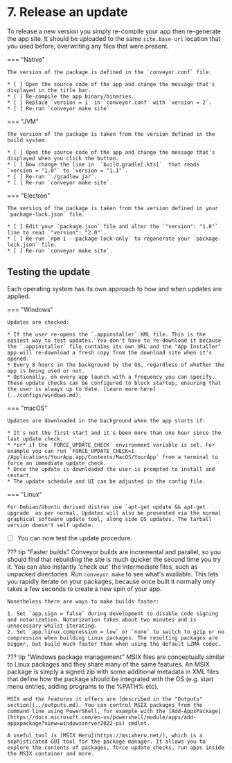 # 7. Release an update

To release a new version you simply re-compile your app then re-generate the app site. It should be uploaded to the same `site.base-url`
location that you used before, overwriting any files that were present.

=== "Native"

    The version of the package is defined in the `conveyor.conf` file.
    
    * [ ] Open the source code of the app and change the message that's displayed in the title bar.
    * [ ] Re-compile the app binary/binaries.
    * [ ] Replace `version = 1` in `conveyor.conf` with `version = 2`.
    * [ ] Re-run `conveyor make site`

=== "JVM"

    The version of the package is taken from the version defined in the build system.
    
    * [ ] Open the source code of the app and change the message that's displayed when you click the button.
    * [ ] Now change the line in  `build.gradle[.kts]`  that reads `version = "1.0"` to `version = "1.1"`.
    * [ ] Re-run `./gradlew jar`.
    * [ ] Re-run `conveyor make site`.

=== "Electron"

    The version of the package is taken from the version defined in your `package-lock.json` file.
    
    * [ ] Edit your `package.json` file and alter the `"version": "1.0"` line to read `"version": "2.0"`. 
    * [ ] Re-run `npm i --package-lock-only` to regenerate your `package-lock.json` file.
    * [ ] Re-run `conveyor make site`.

## Testing the update

Each operating system has its own approach to how and when updates are applied.

=== "Windows"

    Updates are checked:

    * If the user re-opens the `.appinstaller` XML file. This is the easiest way to test updates. You don't have to re-download it because the `.appinstaller` file contains its own URL and the "App Installer" app will re-download a fresh copy from the download site when it's opened.
    * Every 8 hours in the background by the OS, regardless of whether the app is being used or not.
    * Optionally, on every app launch with a frequency you can specify. These update checks can be configured to block startup, ensuring that the user is always up to date. [Learn more here](../configs/windows.md).

=== "macOS" 
    
    Updates are downloaded in the background when the app starts if:

    * It's not the first start and it's been more than one hour since the last update check.
    * *or* if the `FORCE_UPDATE_CHECK` environment variable is set. For example you can run `FORCE_UPDATE_CHECK=1 /Applications/YourApp.app/Contents/MacOS/YourApp` from a terminal to force an immediate update check.
    * Once the update is downloaded the user is prompted to install and restart.
    * The update schedule and UI can be adjusted in the config file.

=== "Linux"

    For Debian/Ubuntu derived distros use `apt-get update && apt-get upgrade` as per normal. Updates will also be presented via the normal graphical software update tool, along side OS updates. The tarball version doesn't self update.

* [ ] You can now test the update procedure.

??? tip "Faster builds"
    Conveyor builds are incremental and parallel, so you should find that rebuilding the site is much quicker the second time you try it. You can also instantly 'check out' the intermediate files, such as unpacked directories. Run `conveyor make` to see what's available. This lets you rapidly iterate on your packages, because once built it normally only takes a few seconds to create a new spin of your app.

    Nonetheless there are ways to make builds faster:
    
    1. Set `app.sign = false` during development to disable code signing and notarization. Notarization takes about two minutes and is unnecessary whilst iterating.
    2. Set `app.linux.compression = low` or `none` to switch to gzip or no compression when building Linux packages. The resulting packages are bigger, but build much faster than when using the default LZMA codec.


??? tip "Windows package management"
    MSIX files are conceptually similar to Linux packages and they share many of the same features. An MSIX package is simply a signed zip with some additional metadata in XML files that define how the package should be integrated with the OS (e.g. start menu entries, adding programs to the %PATH% etc).

    MSIX and the features it offers are [described in the "Outputs" section](../outputs.md). You can control MSIX packages from the command line using PowerShell, for example with the [Add-AppxPackage](https://docs.microsoft.com/en-us/powershell/module/appx/add-appxpackage?view=windowsserver2022-ps) cmdlet.
    
    A useful tool is [MSIX Hero](https://msixhero.net/), which is a sophisticated GUI tool for the package manager. It allows you to explore the contents of packages, force update checks, run apps inside the MSIX container and more.

<script>var tutorialSection = 7;</script>
